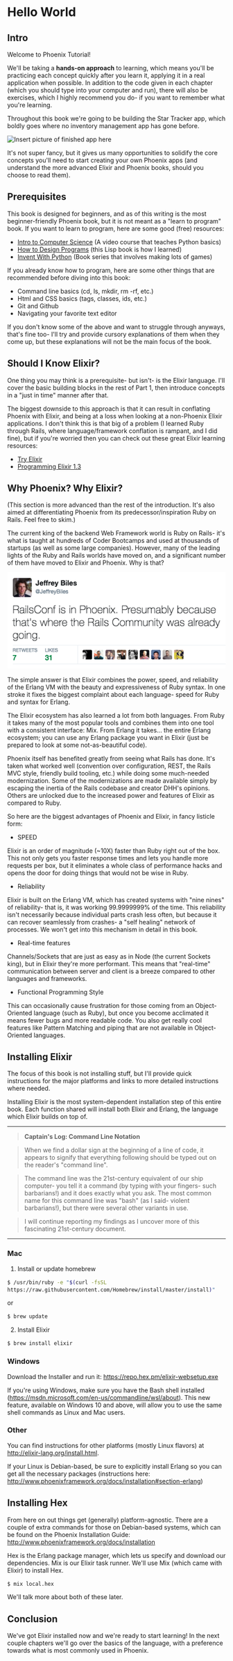 # Hello World

## Intro

Welcome to Phoenix Tutorial!

We'll be taking a **hands-on approach** to learning, which means you'll be practicing each concept quickly after you learn it, applying it in a real application when possible.  In addition to the code given in each chapter (which you should type into your computer and run), there will also be exercises, which I highly recommend you do- if you want to remember what you're learning.

Throughout this book we're going to be building the Star Tracker app, which boldly goes where no inventory management app has gone before.

![Insert picture of finished app here]()

It's not super fancy, but it gives us many opportunities to solidify the core concepts you'll need to start creating your own Phoenix apps (and understand the more advanced Elixir and Phoenix books, should you choose to read them).

## Prerequisites

This book is designed for beginners, and as of this writing is the most beginner-friendly Phoenix book, but it is not meant as a "learn to program" book.  If you want to learn to program, here are some good (free) resources:

* [Intro to Computer Science](https://www.udacity.com/course/intro-to-computer-science--cs101) (A video course that teaches Python basics)
* [How to Design Programs](http://www.htdp.org/2003-09-26/) (this Lisp book is how I learned)
* [Invent With Python](http://inventwithpython.com/) (Book series that involves making lots of games)

If you already know how to program, here are some other things that are recommended before diving into this book:

* Command line basics (cd, ls, mkdir, rm -rf, etc.)
* Html and CSS basics (tags, classes, ids, etc.)
* Git and Github
* Navigating your favorite text editor

If you don't know some of the above and want to struggle through anyways, that's fine too- I'll try and provide cursory explanations of them when they come up, but these explanations will not be the main focus of the book.

## Should I Know Elixir?

One thing you may think is a prerequisite- but isn't- is the Elixir language. I'll cover the basic building blocks in the rest of Part 1, then introduce concepts in a "just in time" manner after that.

The biggest downside to this approach is that it can result in conflating Phoenix with Elixir, and being at a loss when looking at a non-Phoenix Elixir applications.  I don't think this is that big of a problem (I learned Ruby through Rails, where language/framework conflation is rampant, and I did fine), but if you're worried then you can check out these great Elixir learning resources:

* [Try Elixir](https://www.codeschool.com/courses/try-elixir)
* [Programming Elixir 1.3](https://pragprog.com/book/elixir13/programming-elixir-1-3)

## Why Phoenix? Why Elixir?

(This section is more advanced than the rest of the introduction.  It's also aimed at differentiating Phoenix from its predecessor/inspiration Ruby on Rails.  Feel free to skim.)

The current king of the backend Web Framework world is Ruby on Rails- it's what is taught at hundreds of Coder Bootcamps and used at thousands of startups (as well as some large companies).  However, many of the leading lights of the Ruby and Rails worlds have moved on, and a significant number of them have moved to Elixir and Phoenix.  Why is that?

![Twitter joke about Rails and Phoenix](../images/01/ruby-to-phoenix-joke.png)

The simple answer is that Elixir combines the power, speed, and reliability of the Erlang VM with the beauty and expressiveness of Ruby syntax.  In one stroke it fixes the biggest complaint about each language- speed for Ruby and syntax for Erlang.

The Elixir ecosystem has also learned a lot from both languages.  From Ruby it takes many of the most popular tools and combines them into one tool with a consistent interface: Mix.  From Erlang it takes... the entire Erlang ecosystem; you can use any Erlang package you want in Elixir (just be prepared to look at some not-as-beautiful code).

Phoenix itself has benefited greatly from seeing what Rails has done.  It's taken what worked well (convention over configuration, REST, the Rails MVC style, friendly build tooling, etc.) while doing some much-needed modernization.  Some of the modernizations are made available simply by escaping the inertia of the Rails codebase and creator DHH's opinions.  Others are unlocked due to the increased power and features of Elixir as compared to Ruby.

So here are the biggest advantages of Phoenix and Elixir, in fancy listicle form:

* SPEED

Elixir is an order of magnitude (~10X) faster than Ruby right out of the box.  This not only gets you faster response times and lets you handle more requests per box, but it eliminates a whole class of performance hacks and opens the door for doing things that would not be wise in Ruby.

* Reliability

Elixir is built on the Erlang VM, which has created systems with "nine nines" of reliability- that is, it was working 99.9999999% of the time.  This reliability isn't necessarily because individual parts crash less often, but because it can recover seamlessly from crashes- a "self healing" network of processes.  We won't get into this mechanism in detail in this book.

* Real-time features

Channels/Sockets that are just as easy as in Node (the current Sockets king), but in Elixir they're more performant.  This means that "real-time" communication between server and client is a breeze compared to other languages and frameworks.

* Functional Programming Style

This can occasionally cause frustration for those coming from an Object-Oriented language (such as Ruby), but once you become acclimated it means fewer bugs and more readable code.  You also get really cool features like Pattern Matching and piping that are not available in Object-Oriented languages.


## Installing Elixir

The focus of this book is not installing stuff, but I'll provide quick instructions for the major platforms and links to more detailed instructions where needed.

Installing Elixir is the most system-dependent installation step of this entire book.  Each function shared will install both Elixir and Erlang, the language which Elixir builds on top of.

---

> **Captain's Log: Command Line Notation**

> When we find a dollar sign at the beginning of a line of code, it appears to signify that everything following should be typed out on the reader's "command line".

> The command line was the 21st-century equivalent of our ship computer- you tell it a command (by typing with your fingers- such barbarians!) and it does exactly what you ask.  The most common name for this command line was "bash" (as I said- violent barbarians!), but there were several other variants in use.

> I will continue reporting my findings as I uncover more of this fascinating 21st-century document.

---


### Mac

1. Install or update homebrew

```bash
$ /usr/bin/ruby -e "$(curl -fsSL
https://raw.githubusercontent.com/Homebrew/install/master/install)"
```

or

```bash
$ brew update
```

2. Install Elixir

```bash
$ brew install elixir
```

### Windows

Download the Installer and run it: https://repo.hex.pm/elixir-websetup.exe

If you're using Windows, make sure you have the Bash shell installed (https://msdn.microsoft.com/en-us/commandline/wsl/about).  This new feature, available on Windows 10 and above, will allow you to use the same shell commands as Linux and Mac users.

### Other

You can find instructions for other platforms (mostly Linux flavors) at http://elixir-lang.org/install.html.

If your Linux is Debian-based, be sure to explicitly install Erlang so you can get all the necessary packages (instructions here:
http://www.phoenixframework.org/docs/installation#section-erlang)

## Installing Hex

From here on out things get (generally) platform-agnostic.  There are a couple of extra commands for those on Debian-based systems, which can be found on the Phoenix Installation Guide: http://www.phoenixframework.org/docs/installation

Hex is the Erlang package manager, which lets us specify and download our dependencies.  Mix is our Elixir task runner.  We'll use Mix (which came with Elixir) to install Hex.

```bash
$ mix local.hex
```

We'll talk more about both of these later.

## Conclusion

We've got Elixir installed now and we're ready to start learning!  In the next couple chapters we'll go over the basics of the language, with a preference towards what is most commonly used in Phoenix.
